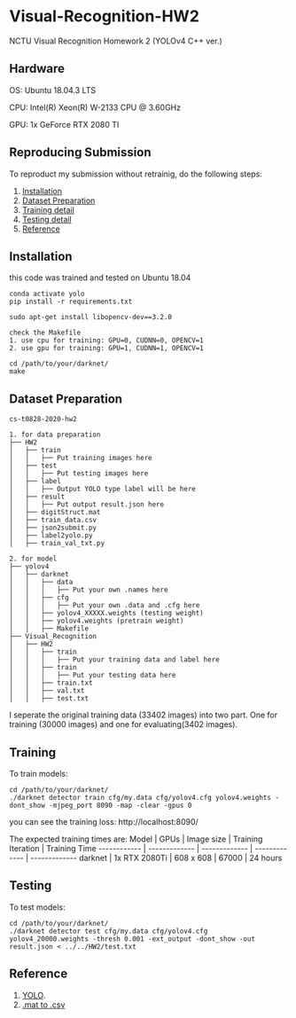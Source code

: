 # Visual-Recognition-HW2
NCTU Visual Recognition Homework 2 (YOLOv4 C++ ver.)

## Hardware
OS: Ubuntu 18.04.3 LTS

CPU: Intel(R) Xeon(R) W-2133 CPU @ 3.60GHz

GPU: 1x GeForce RTX 2080 TI

## Reproducing Submission
To reproduct my submission without retrainig, do the following steps:
1. [Installation](#installation)
2. [Dataset Preparation](#Dataset-Preparation)
3. [Training detail](#Training)
4. [Testing detail](#Testing)
5. [Reference](#Reference)

## Installation

this code was trained and tested on Ubuntu 18.04

```
conda activate yolo
pip install -r requirements.txt

sudo apt-get install libopencv-dev==3.2.0

check the Makefile
1. use cpu for training: GPU=0, CUDNN=0, OPENCV=1
2. use gpu for training: GPU=1, CUDNN=1, OPENCV=1

cd /path/to/your/darknet/
make

```

## Dataset Preparation
```
cs-t0828-2020-hw2

1. for data preparation
├── HW2
│   ├── train
│   │   ├── Put training images here
│   ├── test
│   │   ├── Put testing images here
│   ├── label
│   │   ├── Output YOLO type label will be here
│   ├── result
│   │   ├── Put output result.json here
│   ├── digitStruct.mat
│   ├── train_data.csv
│   ├── json2submit.py
│   ├── label2yolo.py
│   ├── train_val_txt.py

2. for model
├── yolov4
│   ├── darknet
│   │   ├── data
│   │   │   ├── Put your own .names here
│   │   ├── cfg
│   │   │   ├── Put your own .data and .cfg here
│   │   ├── yolov4_XXXXX.weights (testing weight)
│   │   ├── yolov4.weights (pretrain weight)
│   │   ├── Makefile
├── Visual_Recognition
│   ├── HW2
│   │   ├── train
│   │   │   ├── Put your training data and label here
│   │   ├── train
│   │   │   ├── Put your testing data here
│   │   ├── train.txt
│   │   ├── val.txt
│   │   ├── test.txt

```
I seperate the original training data (33402 images) into two part. One for training (30000 images) and one for evaluating(3402 images). 

## Training
To train models:

```
cd /path/to/your/darknet/
./darknet detector train cfg/my.data cfg/yolov4.cfg yolov4.weights -dont_show -mjpeg_port 8090 -map -clear -gpus 0
```

you can see the training loss: http://localhost:8090/

The expected training times are:
Model | GPUs | Image size | Training Iteration | Training Time
------------ | ------------- | ------------- | ------------- | -------------
darknet | 1x RTX 2080Ti | 608 x 608 | 67000 | 24 hours


## Testing
To test models:

```
cd /path/to/your/darknet/
./darknet detector test cfg/my.data cfg/yolov4.cfg yolov4_20000.weights -thresh 0.001 -ext_output -dont_show -out result.json < ../../HW2/test.txt
```


## Reference
1. [YOLO](https://github.com/AlexeyAB/darknet).
2. [.mat to .csv](https://github.com/pavitrakumar78/Street-View-House-Numbers-SVHN-Detection-and-Classification-using-CNN/blob/master/construct_datasets.py)
